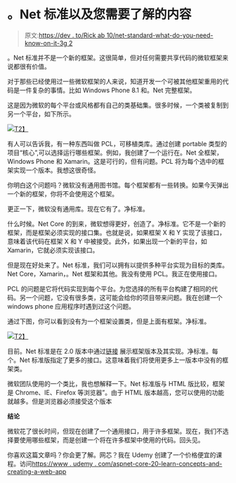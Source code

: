 # 。Net 标准以及您需要了解的内容

> 原文:[https://dev . to/Rick ab 10/net-standard-what-do-you-need-know-on-it-3g 2](https://dev.to/rickab10/net-standard-what-do-you-need-to-know-about-it-3g2)

。Net 标准并不是一个新的框架。这很简单，但对任何需要共享代码的微软框架来说都很有价值。

对于那些已经使用过一些微软框架的人来说，知道开发一个可被其他框架重用的代码是一件复杂的事情。比如 Windows Phone 8.1 和。Net 完整框架。

这是因为微软的每个平台或风格都有自己的类基础集。很多时候，一个类被复制到另一个平台，如下所示。

[![](../Images/db0ac6537eeec2b967a82f789e019d6d.png)T2】](https://res.cloudinary.com/practicaldev/image/fetch/s--Xm90VE6X--/c_limit%2Cf_auto%2Cfl_progressive%2Cq_auto%2Cw_880/http://stephanybatista.com/wp-content/uploads/2017/08/net-without-standard-768x414.png)

有人可以告诉我，有一种东西叫做 PCL，可移植类库。通过创建 portable 类型的项目“核心”,可以选择运行哪些框架。例如，我创建了一个运行在。Net 全框架，Windows Phone 和 Xamarin。这是可行的，但有问题。PCL 将为每个选中的框架实现一个版本。我想这很奇怪。

你明白这个问题吗？微软没有通用图书馆。每个框架都有一些转换。如果今天弹出一个新的框架，你将不会使用这个框架。

更正一下，微软没有通用库。现在它有了。净标准。

什么时候。Net Core 的到来，微软想得更好，创造了。净标准。它不是一个新的框架，而是框架必须实现的接口集。也就是说，如果框架 X 和 Y 实现了该接口，意味着该代码在框架 X 和 Y 中被接受。此外，如果出现一个新的平台，如 Xamarin，它就必须实现该接口。

但是现在好处来了。Net 标准，我们可以拥有以提供多种平台实现为目标的类库。Net Core，Xamarin，。Net 框架和其他。我没有使用 PCL。我正在使用接口。

PCL 的问题是它将代码实现到每个平台。为您选择的所有平台构建了相同的代码。另一个问题，它没有很多类，这可能会给你的项目带来问题。我在创建一个 windows phone 应用程序时遇到过这个问题。

通过下图，你可以看到没有为一个框架设置类，但是上面有框架。净标准。

[![](../Images/d0c3bee28a8d5017d92990286ec5531c.png)T2】](https://res.cloudinary.com/practicaldev/image/fetch/s--PyClmP-q--/c_limit%2Cf_auto%2Cfl_progressive%2Cq_auto%2Cw_880/http://stephanybatista.com/wp-content/uploads/2017/08/net-with-standard-768x414.png)

目前。Net 标准是在 2.0 版本中通过[链接](https://blogs.msdn.microsoft.com/dotnet/2016/09/26/introducing-net-standard/) 展示框架版本及其实现。净标准。每个。Net 标准版指定了更多的接口。这意味着我们将使用更多上一版本中没有的框架类。

微软团队使用的一个类比，我也想解释一下。Net 标准版与 HTML 版比较，框架是 Chrome、IE、Firefox 等浏览器”。由于 HTML 版本越高，您可以使用的功能就越多。但是浏览器必须接受这个版本

**结论**

微软花了很长时间，但现在创建了一个通用接口，用于许多框架。现在，我们不选择要使用哪些框架，而是创建一个将在许多框架中使用的代码。回头见。

你喜欢这篇文章吗？你会更了解。网芯？我在 Udemy 创建了一个价格便宜的课程。访问[https://www . udemy . com/aspnet-core-20-learn-concepts-and-creating-a-web-app](https://www.udemy.com/aspnet-core-20-learn-concepts-and-creating-an-web-app)